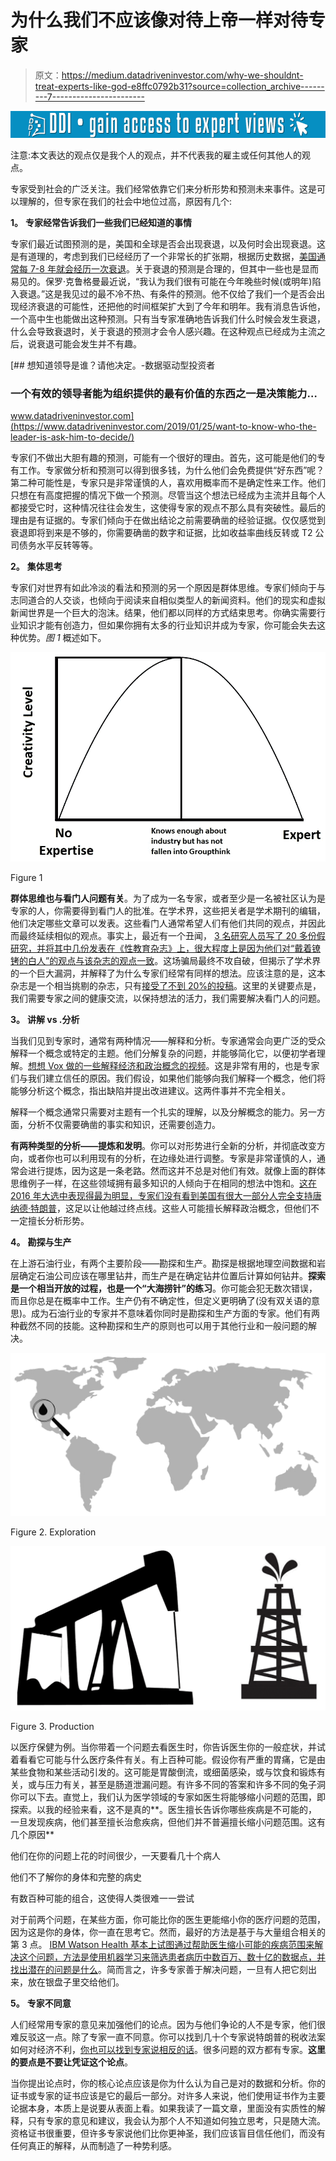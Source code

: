 # 为什么我们不应该像对待上帝一样对待专家

> 原文：<https://medium.datadriveninvestor.com/why-we-shouldnt-treat-experts-like-god-e8ffc0792b31?source=collection_archive---------7----------------------->

[![](img/ef2945d8559a1423b5238cb8f790bacb.png)](http://www.track.datadriveninvestor.com/1B9E)

注意:本文表达的观点仅是我个人的观点，并不代表我的雇主或任何其他人的观点。

专家受到社会的广泛关注。我们经常依靠它们来分析形势和预测未来事件。这是可以理解的，但专家在我们的社会中地位过高，原因有几个:

**1。** **专家经常告诉我们一些我们已经知道的事情**

专家们最近试图预测的是，美国和全球是否会出现衰退，以及何时会出现衰退。这是有道理的，考虑到我们已经经历了一个非常长的扩张期，根据历史数据，[美国通常每 7-8 年就会经历一次衰退](https://www.nber.org/cycles.html)。关于衰退的预测是合理的，但其中一些也是显而易见的。保罗·克鲁格曼最近说，“我认为我们很有可能在今年晚些时候(或明年)陷入衰退。”这是我见过的最不冷不热、有条件的预测。他不仅给了我们一个是否会出现经济衰退的可能性，还把他的时间框架扩大到了今年和明年。我有消息告诉他，一个高中生也能做出这种预测。只有当专家准确地告诉我们什么时候会发生衰退，什么会导致衰退时，关于衰退的预测才会令人感兴趣。在这种观点已经成为主流之后，说衰退可能会发生并不有趣。

[](https://www.datadriveninvestor.com/2019/01/25/want-to-know-who-the-leader-is-ask-him-to-decide/) [## 想知道领导是谁？请他决定。-数据驱动型投资者

### 一个有效的领导者能为组织提供的最有价值的东西之一是决策能力…

www.datadriveninvestor.com](https://www.datadriveninvestor.com/2019/01/25/want-to-know-who-the-leader-is-ask-him-to-decide/) 

专家们不做出大胆有趣的预测，可能有一个很好的理由。首先，这可能是他们的专有工作。专家做分析和预测可以得到很多钱，为什么他们会免费提供“好东西”呢？第二种可能性是，专家只是非常谨慎的人，喜欢用概率而不是确定性来工作。他们只想在有高度把握的情况下做一个预测。尽管当这个想法已经成为主流并且每个人都接受它时，这种情况往往会发生，这使得专家的观点不那么具有突破性。最后的理由是有证据的。专家们倾向于在做出结论之前需要确凿的经验证据。仅仅感觉到衰退即将到来是不够的，你需要确凿的数字和证据，比如收益率曲线反转或 T2 公司债务水平反转等等。

**2。** **集体思考**

专家们对世界有如此冷淡的看法和预测的另一个原因是群体思维。专家们倾向于与志同道合的人交谈，也倾向于阅读来自相似类型人的新闻资料。他们的现实和虚拟新闻世界是一个巨大的泡沫。结果，他们都以同样的方式结束思考。你确实需要行业知识才能有创造力，但如果你拥有太多的行业知识并成为专家，你可能会失去这种优势。*图 1* 概述如下。

![](img/9be5ecef4880d504142b40aa1baa199d.png)

Figure 1

**群体思维也与看门人问题有关**。为了成为一名专家，或者至少是一名被社区认为是专家的人，你需要得到看门人的批准。在学术界，这些把关者是学术期刊的编辑，他们决定哪些文章可以发表。这些看门人通常希望人们有他们共同的观点，并因此而最终延续相似的观点。事实上，最近有一个丑闻， [3 名研究人员写了 20 多份假研究，并将其中几份发表在《性教育杂志》上，很大程度上是因为他们对“戴着镣铐的白人”的观点与该杂志的观点一致](https://www.usatoday.com/story/opinion/voices/2018/10/10/grievance-studies-academia-fake-feminist-hypatia-mein-kampf-racism-column/1575219002/)。这场骗局最终不攻自破，但揭示了学术界的一个巨大漏洞，并解释了为什么专家们经常有同样的想法。应该注意的是，这本杂志是一个相当挑剔的杂志，只有[接受了不到 20%的投稿](https://www.nytimes.com/2018/10/04/arts/academic-journals-hoax.html)。这里的关键要点是，我们需要专家之间的健康交流，以保持想法的活力，我们需要解决看门人的问题。

**3。** **讲解 vs .分析**

当我们见到专家时，通常有两种情况——解释和分析。专家通常会向更广泛的受众解释一个概念或特定的主题。他们分解复杂的问题，并能够简化它，以便初学者理解。[想想 Vox 做的一些解释经济和政治概念的视频](https://www.youtube.com/user/voxdotcom/videos)。这是非常有用的，也是专家们与我们建立信任的原因。我们假设，如果他们能够向我们解释一个概念，他们将能够分析这个概念，指出缺陷并提出改进建议。这两件事并不完全相关。

解释一个概念通常只需要对主题有一个扎实的理解，以及分解概念的能力。另一方面，分析不仅需要确凿的事实和知识，还需要创造力。

**有两种类型的分析——提炼和发明**。你可以对形势进行全新的分析，并彻底改变方向，或者你也可以利用现有的分析，在边缘处进行调整。专家是非常谨慎的人，通常会进行提炼，因为这是一条老路。然而这并不总是对他们有效。就像上面的群体思维例子一样，在这些领域拥有最多知识的人倾向于在相同的想法中饱和。[这在 2016 年大选中表现得最为明显，专家们没有看到美国有很大一部分人完全支持唐纳德·特朗普](https://www.nytimes.com/2016/11/09/podcasts/election-analysis-run-up.html)，这足以让他越过终点线。这些人可能擅长解释政治概念，但他们不一定擅长分析形势。

**4。** **勘探与生产**

在上游石油行业，有两个主要阶段——勘探和生产。勘探是根据地理空间数据和岩层确定石油公司应该在哪里钻井，而生产是在确定钻井位置后计算如何钻井。**探索是一个相当开放的过程，也是一个“大海捞针”的练习**。你可能会犯无数次错误，而且你总是在概率中工作。生产仍有不确定性，但定义更明确了(没有双关语的意思)。成为石油行业的专家并不意味着你同时是勘探和生产方面的专家。他们有两种截然不同的技能。这种勘探和生产的原则也可以用于其他行业和一般问题的解决。

![](img/7dd9984827b7c316239bef0b2ee90e94.png)

Figure 2\. Exploration

![](img/0437ea5465d71dd360dd0eedbe2d1e4f.png)

Figure 3\. Production

以医疗保健为例。当你带着一个问题去看医生时，你告诉医生你的一般症状，并试着看看它可能与什么医疗条件有关。有上百种可能。假设你有严重的胃痛，它是由某些食物和某些活动引发的。这可能是胃酸倒流，或细菌感染，或与饮食和锻炼有关，或与压力有关，甚至是肠道泄漏问题。有许多不同的答案和许多不同的兔子洞你可以下去。直觉上，我们认为医学领域的专家如医生将能够缩小问题的范围，即探索。以我的经验来看，这不是真的**。医生擅长告诉你哪些疾病是不可能的，一旦发现疾病，他们甚至擅长治愈疾病，但他们并不普遍擅长缩小问题范围。这有几个原因**

他们在你的问题上花的时间很少，一天要看几十个病人

他们不了解你的身体和完整的病史

有数百种可能的组合，这使得人类很难一一尝试

对于前两个问题，在某些方面，你可能比你的医生更能缩小你的医疗问题的范围，因为这是你的身体，你一直在思考它。然而，最好的方法是基于与大量组合相关的第 3 点。 [IBM Watson Health 基本上试图通过帮助医生缩小可能的疾病范围来解决这个问题，方法是使用机器学习来筛选患者病历中数百万、数十亿的数据点，并找出潜在的问题是什么](https://www.ibm.com/watson/health/about/)。简而言之，许多专家善于解决问题，一旦有人把它刻出来，放在银盘子里交给他们。

**5。** **专家不同意**

人们经常用专家的意见来加强他们的论点。因为与他们争论的人不是专家，他们很难反驳这一点。除了专家一直不同意。你可以找到几十个专家说特朗普的税收法案如何对经济不利，[你也可以找到专家说相反的话](https://www.heritage.org/taxes/commentary/separating-economic-facts-fiction-the-trump-tax-cuts)。很多问题的双方都有专家。**这里的要点是不要让凭证这个论点**。

当你提出论点时，你的核心论点应该是你为什么认为自己是对的数据和分析。你的证书或专家的证书应该是它的最后一部分。对许多人来说，他们使用证书作为主要论据本身，本质上是说要从表面上看。如果我读了一篇文章，里面没有实质性的解释，只有专家的意见和建议，我会认为那个人不知道如何独立思考，只是随大流。资格证书很重要，但许多专家说他们比你更神圣，我们应该盲目信任他们，而没有任何真正的解释，从而制造了一种势利感。